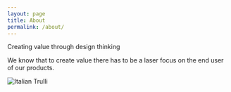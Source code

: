 ```yaml
---
layout: page
title: About
permalink: /about/
---
```


Creating value through design thinking

We know that to create value there has to be a laser focus on the end user of our products.

<img src="https://public-media.interaction-design.org/images/ux-daily/article_130806_hero_5d68e7a6348698.38089910.jpeg" alt="Italian Trulli" class="image">
